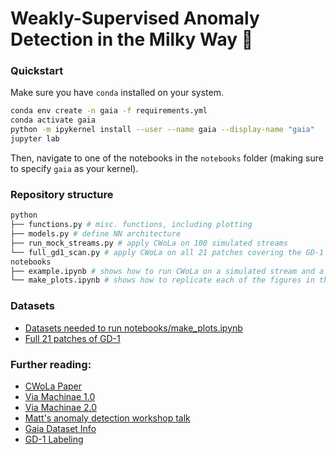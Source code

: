 # Weakly-Supervised Anomaly Detection in the Milky Way 🌌

### Quickstart 
Make sure you have `conda` installed on your system. 
```sh
conda env create -n gaia -f requirements.yml
conda activate gaia
python -m ipykernel install --user --name gaia --display-name "gaia"
jupyter lab
```
Then, navigate to one of the notebooks in the `notebooks` folder (making sure to specify `gaia` as your kernel).

### Repository structure 
```sh
python
├── functions.py # misc. functions, including plotting
├── models.py # define NN architecture 
├── run_mock_streams.py # apply CWoLa on 100 simulated streams
└── full_gd1_scan.py # apply CWoLa on all 21 patches covering the GD-1 stream
notebooks
├── example.ipynb # shows how to run CWoLa on a simulated stream and a real patch of GD-1
└── make_plots.ipynb # shows how to replicate each of the figures in the paper
```

### Datasets 
- [Datasets needed to run notebooks/make_plots.ipynb]() 
- [Full 21 patches of GD-1](https://zenodo.org/record/7897936#.ZFUQU-zMJqs)

### Further reading: 
- [CWoLa Paper](https://arxiv.org/abs/1708.02949)
- [Via Machinae 1.0](https://arxiv.org/abs/2104.12789)
- [Via Machinae 2.0](https://arxiv.org/abs/2303.01529)
- [Matt's anomaly detection workshop talk](https://indico.desy.de/indico/event/25341/session/0/contribution/15/material/slides/0.pdf)
- [Gaia Dataset Info](https://gea.esac.esa.int/archive/)
- [GD-1 Labeling](https://doi.org/10.5281/zenodo.1295543)
